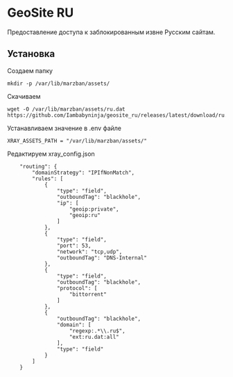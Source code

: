 # 
# GeoSite RU
Предоставление доступа к заблокированным извне Русским сайтам.
## Установка 

Создаем папку 
```
mkdir -p /var/lib/marzban/assets/
```

Скачиваем 
```
wget -O /var/lib/marzban/assets/ru.dat https://github.com/Iambabyninja/geosite_ru/releases/latest/download/ru.dat
```

Устанавливаем значение в .env файле
```
XRAY_ASSETS_PATH = "/var/lib/marzban/assets/"
```

Редактируем xray_config.json

```
    "routing": {
        "domainStrategy": "IPIfNonMatch",
        "rules": [
            {
                "type": "field",
                "outboundTag": "blackhole",
                "ip": [
                    "geoip:private",
                    "geoip:ru"
                ]
            },
            {
                "type": "field",
                "port": 53,
                "network": "tcp,udp",
                "outboundTag": "DNS-Internal"
            },
            {
                "type": "field",
                "outboundTag": "blackhole",
                "protocol": [
                    "bittorrent"
                ]
            },
            {
                "outboundTag": "blackhole",
                "domain": [
                    "regexp:.*\\.ru$",
                    "ext:ru.dat:all"
                ],
                "type": "field"
            }
        ]
    }
```
